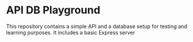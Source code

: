 # API DB Playground

This repository contains a simple API and a database setup for testing and learning purposes. It includes a basic Express server
